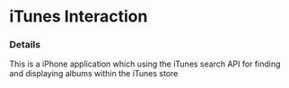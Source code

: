 # iTunes Interaction

### Details

This is a iPhone application which using the iTunes search API for finding and displaying albums within the iTunes store

